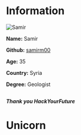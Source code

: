 # Information

![Samir](https://avatars1.githubusercontent.com/u/67711948?s=400&u=e08367ea779afa28c14cc5ecc636f6c6133df45a&v=4)

**Name:** Samir

**Github:** [samirm00](https://github.com/samirm00)

**Age:** 35

**Country:** Syria

**Degree:** Geologist

##

**_Thank you HackYourFuture_**
# Unicorn

